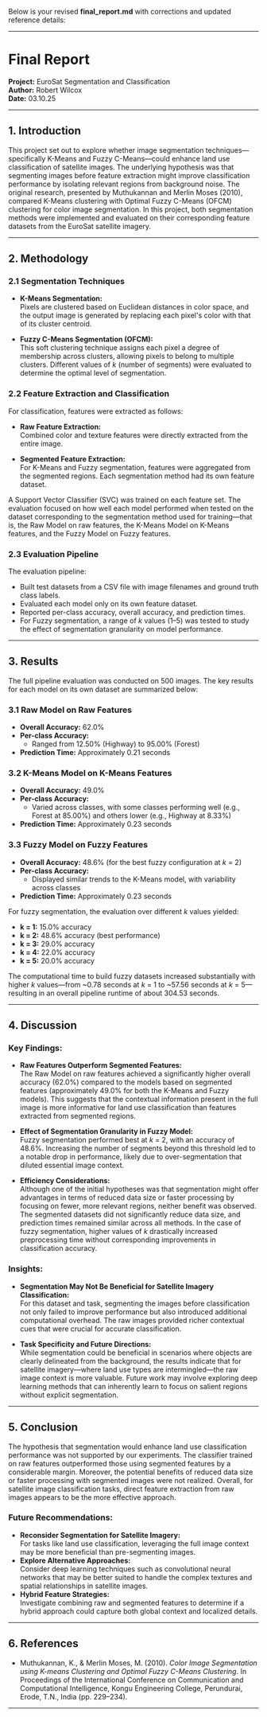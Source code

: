 Below is your revised **final_report.md** with corrections and updated reference details:

---

# Final Report

**Project:** EuroSat Segmentation and Classification  
**Author:** Robert Wilcox  
**Date:** 03.10.25

---

## 1. Introduction

This project set out to explore whether image segmentation techniques—specifically K-Means and Fuzzy C-Means—could enhance land use classification of satellite images. The underlying hypothesis was that segmenting images before feature extraction might improve classification performance by isolating relevant regions from background noise. The original research, presented by Muthukannan and Merlin Moses (2010), compared K-Means clustering with Optimal Fuzzy C-Means (OFCM) clustering for color image segmentation. In this project, both segmentation methods were implemented and evaluated on their corresponding feature datasets from the EuroSat satellite imagery.

---

## 2. Methodology

### 2.1 Segmentation Techniques

- **K-Means Segmentation:**  
  Pixels are clustered based on Euclidean distances in color space, and the output image is generated by replacing each pixel's color with that of its cluster centroid.

- **Fuzzy C-Means Segmentation (OFCM):**  
  This soft clustering technique assigns each pixel a degree of membership across clusters, allowing pixels to belong to multiple clusters. Different values of _k_ (number of segments) were evaluated to determine the optimal level of segmentation.

### 2.2 Feature Extraction and Classification

For classification, features were extracted as follows:

- **Raw Feature Extraction:**  
  Combined color and texture features were directly extracted from the entire image.

- **Segmented Feature Extraction:**  
  For K-Means and Fuzzy segmentation, features were aggregated from the segmented regions. Each segmentation method had its own feature dataset.

A Support Vector Classifier (SVC) was trained on each feature set. The evaluation focused on how well each model performed when tested on the dataset corresponding to the segmentation method used for training—that is, the Raw Model on raw features, the K-Means Model on K-Means features, and the Fuzzy Model on Fuzzy features.

### 2.3 Evaluation Pipeline

The evaluation pipeline:
- Built test datasets from a CSV file with image filenames and ground truth class labels.
- Evaluated each model only on its own feature dataset.
- Reported per-class accuracy, overall accuracy, and prediction times.
- For Fuzzy segmentation, a range of _k_ values (1–5) was tested to study the effect of segmentation granularity on model performance.

---

## 3. Results

The full pipeline evaluation was conducted on 500 images. The key results for each model on its own dataset are summarized below:

### 3.1 Raw Model on Raw Features
- **Overall Accuracy:** 62.0%
- **Per-class Accuracy:**  
  - Ranged from 12.50% (Highway) to 95.00% (Forest)
- **Prediction Time:** Approximately 0.21 seconds

### 3.2 K-Means Model on K-Means Features
- **Overall Accuracy:** 49.0%
- **Per-class Accuracy:**  
  - Varied across classes, with some classes performing well (e.g., Forest at 85.00%) and others lower (e.g., Highway at 8.33%)
- **Prediction Time:** Approximately 0.23 seconds

### 3.3 Fuzzy Model on Fuzzy Features
- **Overall Accuracy:** 48.6% (for the best fuzzy configuration at _k_ = 2)
- **Per-class Accuracy:**  
  - Displayed similar trends to the K-Means model, with variability across classes
- **Prediction Time:** Approximately 0.23 seconds

For fuzzy segmentation, the evaluation over different _k_ values yielded:
- **k = 1:** 15.0% accuracy  
- **k = 2:** 48.6% accuracy (best performance)  
- **k = 3:** 29.0% accuracy  
- **k = 4:** 22.0% accuracy  
- **k = 5:** 20.0% accuracy

The computational time to build fuzzy datasets increased substantially with higher _k_ values—from ~0.78 seconds at _k_ = 1 to ~57.56 seconds at _k_ = 5—resulting in an overall pipeline runtime of about 304.53 seconds.

---

## 4. Discussion

### Key Findings:
- **Raw Features Outperform Segmented Features:**  
  The Raw Model on raw features achieved a significantly higher overall accuracy (62.0%) compared to the models based on segmented features (approximately 49.0% for both the K-Means and Fuzzy models). This suggests that the contextual information present in the full image is more informative for land use classification than features extracted from segmented regions.

- **Effect of Segmentation Granularity in Fuzzy Model:**  
  Fuzzy segmentation performed best at _k_ = 2, with an accuracy of 48.6%. Increasing the number of segments beyond this threshold led to a notable drop in performance, likely due to over-segmentation that diluted essential image context.

- **Efficiency Considerations:**  
  Although one of the initial hypotheses was that segmentation might offer advantages in terms of reduced data size or faster processing by focusing on fewer, more relevant regions, neither benefit was observed. The segmented datasets did not significantly reduce data size, and prediction times remained similar across all methods. In the case of fuzzy segmentation, higher values of _k_ drastically increased preprocessing time without corresponding improvements in classification accuracy.

### Insights:
- **Segmentation May Not Be Beneficial for Satellite Imagery Classification:**  
  For this dataset and task, segmenting the images before classification not only failed to improve performance but also introduced additional computational overhead. The raw images provided richer contextual cues that were crucial for accurate classification.
  
- **Task Specificity and Future Directions:**  
  While segmentation could be beneficial in scenarios where objects are clearly delineated from the background, the results indicate that for satellite imagery—where land use types are intermingled—the raw image context is more valuable. Future work may involve exploring deep learning methods that can inherently learn to focus on salient regions without explicit segmentation.

---

## 5. Conclusion

The hypothesis that segmentation would enhance land use classification performance was not supported by our experiments. The classifier trained on raw features outperformed those using segmented features by a considerable margin. Moreover, the potential benefits of reduced data size or faster processing with segmented images were not realized. Overall, for satellite image classification tasks, direct feature extraction from raw images appears to be the more effective approach.

### Future Recommendations:
- **Reconsider Segmentation for Satellite Imagery:**  
  For tasks like land use classification, leveraging the full image context may be more beneficial than pre-segmenting images.
- **Explore Alternative Approaches:**  
  Consider deep learning techniques such as convolutional neural networks that may be better suited to handle the complex textures and spatial relationships in satellite images.
- **Hybrid Feature Strategies:**  
  Investigate combining raw and segmented features to determine if a hybrid approach could capture both global context and localized details.

---

## 6. References

- Muthukannan, K., & Merlin Moses, M. (2010). *Color Image Segmentation using K-means Clustering and Optimal Fuzzy C-Means Clustering*. In Proceedings of the International Conference on Communication and Computational Intelligence, Kongu Engineering College, Perundurai, Erode, T.N., India (pp. 229–234).

---
